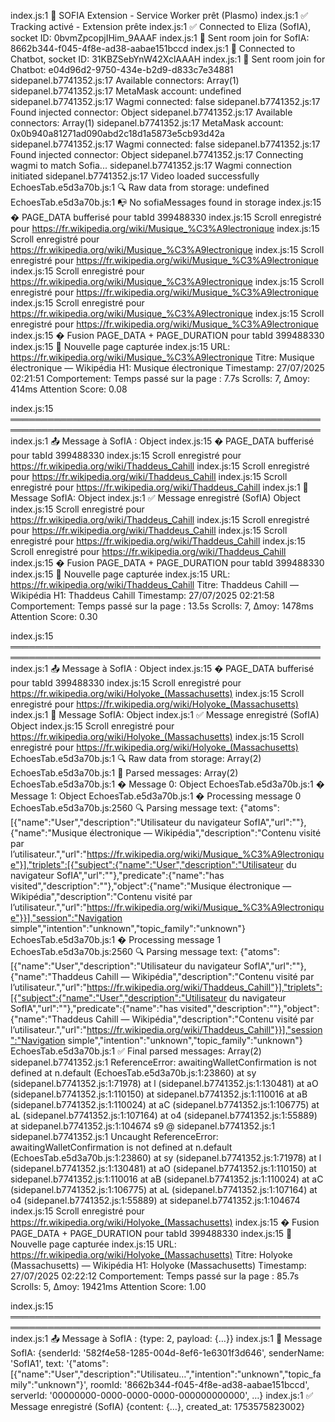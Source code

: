 index.js:1 🚀 SOFIA Extension - Service Worker prêt (Plasmo)
index.js:1 ✅ Tracking activé - Extension prête
index.js:1 ✅ Connected to Eliza (SofIA), socket ID: 0bvmZpcopjIHim_9AAAF
index.js:1 📨 Sent room join for SofIA: 8662b344-f045-4f8e-ad38-aabae151bccd
index.js:1 🤖 Connected to Chatbot, socket ID: 31KBZSebYnW42XclAAAH
index.js:1 📨 Sent room join for Chatbot: e04d96d2-9750-434e-b2d9-d833c7e34881
sidepanel.b7741352.js:17 Available connectors: Array(1)
sidepanel.b7741352.js:17 MetaMask account: undefined
sidepanel.b7741352.js:17 Wagmi connected: false
sidepanel.b7741352.js:17 Found injected connector: Object
sidepanel.b7741352.js:17 Available connectors: Array(1)
sidepanel.b7741352.js:17 MetaMask account: 0x0b940a81271ad090abd2c18d1a5873e5cb93d42a
sidepanel.b7741352.js:17 Wagmi connected: false
sidepanel.b7741352.js:17 Found injected connector: Object
sidepanel.b7741352.js:17 Connecting wagmi to match Sofia...
sidepanel.b7741352.js:17 Wagmi connection initiated
sidepanel.b7741352.js:17 Video loaded successfully
EchoesTab.e5d3a70b.js:1 🔍 Raw data from storage: undefined
EchoesTab.e5d3a70b.js:1 📭 No sofiaMessages found in storage
index.js:15 � PAGE_DATA bufferisé pour tabId 399488330
index.js:15 Scroll enregistré pour https://fr.wikipedia.org/wiki/Musique_%C3%A9lectronique
index.js:15 Scroll enregistré pour https://fr.wikipedia.org/wiki/Musique_%C3%A9lectronique
index.js:15 Scroll enregistré pour https://fr.wikipedia.org/wiki/Musique_%C3%A9lectronique
index.js:15 Scroll enregistré pour https://fr.wikipedia.org/wiki/Musique_%C3%A9lectronique
index.js:15 Scroll enregistré pour https://fr.wikipedia.org/wiki/Musique_%C3%A9lectronique
index.js:15 Scroll enregistré pour https://fr.wikipedia.org/wiki/Musique_%C3%A9lectronique
index.js:15 Scroll enregistré pour https://fr.wikipedia.org/wiki/Musique_%C3%A9lectronique
index.js:15 � Fusion PAGE_DATA + PAGE_DURATION pour tabId 399488330
index.js:15 🧠 Nouvelle page capturée
index.js:15 URL: https://fr.wikipedia.org/wiki/Musique_%C3%A9lectronique
Titre: Musique électronique — Wikipédia
H1: Musique électronique
Timestamp: 27/07/2025 02:21:51
Comportement:
 Temps passé sur la page : 7.7s
Scrolls: 7, Δmoy: 414ms
Attention Score: 0.08

index.js:15 ════════════════════════════════════════════════════════════════════════════════════════════════════
index.js:1 📤 Message à SofIA : Object
index.js:15 � PAGE_DATA bufferisé pour tabId 399488330
index.js:15 Scroll enregistré pour https://fr.wikipedia.org/wiki/Thaddeus_Cahill
index.js:15 Scroll enregistré pour https://fr.wikipedia.org/wiki/Thaddeus_Cahill
index.js:15 Scroll enregistré pour https://fr.wikipedia.org/wiki/Thaddeus_Cahill
index.js:1 📩 Message SofIA: Object
index.js:1 ✅ Message enregistré (SofIA) Object
index.js:15 Scroll enregistré pour https://fr.wikipedia.org/wiki/Thaddeus_Cahill
index.js:15 Scroll enregistré pour https://fr.wikipedia.org/wiki/Thaddeus_Cahill
index.js:15 Scroll enregistré pour https://fr.wikipedia.org/wiki/Thaddeus_Cahill
index.js:15 Scroll enregistré pour https://fr.wikipedia.org/wiki/Thaddeus_Cahill
index.js:15 � Fusion PAGE_DATA + PAGE_DURATION pour tabId 399488330
index.js:15 🧠 Nouvelle page capturée
index.js:15 URL: https://fr.wikipedia.org/wiki/Thaddeus_Cahill
Titre: Thaddeus Cahill — Wikipédia
H1: Thaddeus Cahill
Timestamp: 27/07/2025 02:21:58
Comportement:
 Temps passé sur la page : 13.5s
Scrolls: 7, Δmoy: 1478ms
Attention Score: 0.30

index.js:15 ════════════════════════════════════════════════════════════════════════════════════════════════════
index.js:1 📤 Message à SofIA : Object
index.js:15 � PAGE_DATA bufferisé pour tabId 399488330
index.js:15 Scroll enregistré pour https://fr.wikipedia.org/wiki/Holyoke_(Massachusetts)
index.js:15 Scroll enregistré pour https://fr.wikipedia.org/wiki/Holyoke_(Massachusetts)
index.js:1 📩 Message SofIA: Object
index.js:1 ✅ Message enregistré (SofIA) Object
index.js:15 Scroll enregistré pour https://fr.wikipedia.org/wiki/Holyoke_(Massachusetts)
index.js:15 Scroll enregistré pour https://fr.wikipedia.org/wiki/Holyoke_(Massachusetts)
EchoesTab.e5d3a70b.js:1 🔍 Raw data from storage: Array(2)
EchoesTab.e5d3a70b.js:1 📝 Parsed messages: Array(2)
EchoesTab.e5d3a70b.js:1 � Message 0: Object
EchoesTab.e5d3a70b.js:1 � Message 1: Object
EchoesTab.e5d3a70b.js:1 � Processing message 0
EchoesTab.e5d3a70b.js:2560 🔍 Parsing message text: {"atoms":[{"name":"User","description":"Utilisateur du navigateur SofIA","url":""},{"name":"Musique électronique — Wikipédia","description":"Contenu visité par l’utilisateur.","url":"https://fr.wikipedia.org/wiki/Musique_%C3%A9lectronique"}],"triplets":[{"subject":{"name":"User","description":"Utilisateur du navigateur SofIA","url":""},"predicate":{"name":"has visited","description":""},"object":{"name":"Musique électronique — Wikipédia","description":"Contenu visité par l’utilisateur.","url":"https://fr.wikipedia.org/wiki/Musique_%C3%A9lectronique"}}],"session":"Navigation simple","intention":"unknown","topic_family":"unknown"}
EchoesTab.e5d3a70b.js:1 � Processing message 1
EchoesTab.e5d3a70b.js:2560 🔍 Parsing message text: {"atoms":[{"name":"User","description":"Utilisateur du navigateur SofIA","url":""},{"name":"Thaddeus Cahill — Wikipédia","description":"Contenu visité par l’utilisateur.","url":"https://fr.wikipedia.org/wiki/Thaddeus_Cahill"}],"triplets":[{"subject":{"name":"User","description":"Utilisateur du navigateur SofIA","url":""},"predicate":{"name":"has visited","description":""},"object":{"name":"Thaddeus Cahill — Wikipédia","description":"Contenu visité par l’utilisateur.","url":"https://fr.wikipedia.org/wiki/Thaddeus_Cahill"}}],"session":"Navigation simple","intention":"unknown","topic_family":"unknown"}
EchoesTab.e5d3a70b.js:1 ✅ Final parsed messages: Array(2)
sidepanel.b7741352.js:1 ReferenceError: awaitingWalletConfirmation is not defined
    at n.default (EchoesTab.e5d3a70b.js:1:23860)
    at sy (sidepanel.b7741352.js:1:71978)
    at l (sidepanel.b7741352.js:1:130481)
    at aO (sidepanel.b7741352.js:1:110150)
    at sidepanel.b7741352.js:1:110016
    at aB (sidepanel.b7741352.js:1:110024)
    at aC (sidepanel.b7741352.js:1:106775)
    at aL (sidepanel.b7741352.js:1:107164)
    at o4 (sidepanel.b7741352.js:1:55889)
    at sidepanel.b7741352.js:1:104674
s9 @ sidepanel.b7741352.js:1
sidepanel.b7741352.js:1 Uncaught ReferenceError: awaitingWalletConfirmation is not defined
    at n.default (EchoesTab.e5d3a70b.js:1:23860)
    at sy (sidepanel.b7741352.js:1:71978)
    at l (sidepanel.b7741352.js:1:130481)
    at aO (sidepanel.b7741352.js:1:110150)
    at sidepanel.b7741352.js:1:110016
    at aB (sidepanel.b7741352.js:1:110024)
    at aC (sidepanel.b7741352.js:1:106775)
    at aL (sidepanel.b7741352.js:1:107164)
    at o4 (sidepanel.b7741352.js:1:55889)
    at sidepanel.b7741352.js:1:104674
index.js:15 Scroll enregistré pour https://fr.wikipedia.org/wiki/Holyoke_(Massachusetts)
index.js:15 � Fusion PAGE_DATA + PAGE_DURATION pour tabId 399488330
index.js:15 🧠 Nouvelle page capturée
index.js:15 URL: https://fr.wikipedia.org/wiki/Holyoke_(Massachusetts)
Titre: Holyoke (Massachusetts) — Wikipédia
H1: Holyoke (Massachusetts)
Timestamp: 27/07/2025 02:22:12
Comportement:
 Temps passé sur la page : 85.7s
Scrolls: 5, Δmoy: 19421ms
Attention Score: 1.00

index.js:15 ════════════════════════════════════════════════════════════════════════════════════════════════════
index.js:1 📤 Message à SofIA : {type: 2, payload: {…}}
index.js:1 📩 Message SofIA: {senderId: '582f4e58-1285-004d-8ef6-1e6301f3d646', senderName: 'SofIA1', text: '{"atoms":[{"name":"User","description":"Utilisateu…","intention":"unknown","topic_family":"unknown"}', roomId: '8662b344-f045-4f8e-ad38-aabae151bccd', serverId: '00000000-0000-0000-0000-000000000000', …}
index.js:1 ✅ Message enregistré (SofIA) {content: {…}, created_at: 1753575823002}

